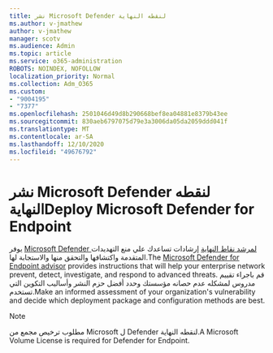```yaml
---
title: نشر Microsoft Defender لنقطه النهاية
ms.author: v-jmathew
author: v-jmathew
manager: scotv
ms.audience: Admin
ms.topic: article
ms.service: o365-administration
ROBOTS: NOINDEX, NOFOLLOW
localization_priority: Normal
ms.collection: Adm_O365
ms.custom:
- "9004195"
- "7377"
ms.openlocfilehash: 2501046d49d8b290668bef8ea04881e8379b43ee
ms.sourcegitcommit: 830aeb6797075d79e3a3006da05da2059ddd041f
ms.translationtype: MT
ms.contentlocale: ar-SA
ms.lasthandoff: 12/10/2020
ms.locfileid: "49676792"
---
```

# <a name="deploy-microsoft-defender-for-endpoint"></a><span data-ttu-id="b899d-102">نشر Microsoft Defender لنقطه النهاية</span><span class="sxs-lookup"><span data-stu-id="b899d-102">Deploy Microsoft Defender for Endpoint</span></span>

<span data-ttu-id="b899d-103">يوفر [Microsoft Defender لمرشد نقاط النهاية](https://go.microsoft.com/fwlink/?linkid=2146241) إرشادات تساعدك علي منع التهديدات المتقدمة واكتشافها والتحقق منها والاستجابة لها.</span><span class="sxs-lookup"><span data-stu-id="b899d-103">The [Microsoft Defender for Endpoint advisor](https://go.microsoft.com/fwlink/?linkid=2146241) provides instructions that will help your enterprise network prevent, detect, investigate, and respond to advanced threats.</span></span> <span data-ttu-id="b899d-104">قم باجراء تقييم مدروس لمشكله عدم حصانه مؤسستك وحدد أفضل حزم النشر وأساليب التكوين التي تستخدم.</span><span class="sxs-lookup"><span data-stu-id="b899d-104">Make an informed assessment of your organization's vulnerability and decide which deployment package and configuration methods are best.</span></span>

> [!NOTE]
> <span data-ttu-id="b899d-105">مطلوب ترخيص مجمع من Microsoft ل Defender لنقطه النهاية.</span><span class="sxs-lookup"><span data-stu-id="b899d-105">A Microsoft Volume License is required for Defender for Endpoint.</span></span>
